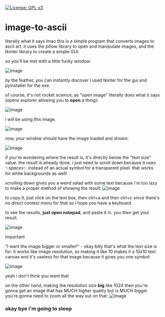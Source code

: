 [![License: GPL v3](https://img.shields.io/badge/License-GPLv3-blue.svg)](https://www.gnu.org/licenses/gpl-3.0)

# image-to-ascii
literally what it says lmao
this is a simple program that converts images to ascii art. it uses the pillow library to open and manipulate images, and the tkinter library to create a simple GUI.

so you'll be met with a little funky window:

![image](https://github.com/itspeasoup/image-to-ascii/assets/107713251/aa7fa106-15a1-4e43-8a83-8ca98f2f964a)

by the feather, you can instantly discover i used tkinter for the gui and pyinstaller for the exe.

of course, it's not rocket science, as
"open image" literally does what it says (opens explorer allowing you to **open** a thing):

![image](https://github.com/itspeasoup/image-to-ascii/assets/107713251/397a8b7c-902a-4926-a2ea-1761b7b7946c)

i will be using this image.

![image](https://github.com/itspeasoup/image-to-ascii/assets/107713251/6a02ada3-7ce6-4d75-a6a7-b67b72732f79)

now, your window should have the image loaded and shown:

![image](https://github.com/itspeasoup/image-to-ascii/assets/107713251/0779f8e9-e72b-4010-a0b0-693b44136b14)

if you're wondering where the result is, it's directly below the "text size" value. the result is already done, i just need to scroll down because it uses ✨*spaces*✨ instead of an actual symbol for a transparent pixel. that works for white backgrounds as well!

scrolling down gives you a weird salad with some text because i'm too lazy to make a proper method of showing the result:
![image](https://github.com/itspeasoup/image-to-ascii/assets/107713251/1a30d1b5-da2c-4efe-b991-d5f54fc2aab8)

to copy it, just click on the text box, then ctrl+a and then ctrl+c since there's no direct context menu for that so i hope you have a keyboard.

to see the results, **just open notepad**, and paste it in. you then get your result.

![image](https://github.com/itspeasoup/image-to-ascii/assets/107713251/4f7d893f-4931-42a5-8336-0c41a24d3150)

> [!IMPORTANT]
> "I want the image bigger or smaller!" - okay billy that's what the text size is for: it works like image resolution, so making it like 10 makes it a 10x10 text canvas and it's useless for that image because it gives you one symbol:
> 
> ![image](https://github.com/itspeasoup/image-to-ascii/assets/107713251/aa56406e-202c-471c-8bba-84dcb130aff3)
>
> yeah i don't think you want that
> 
> on the other hand, making the resolution size **big** like 1024 then you're gonna get an image that has MUCH higher quality but is MUCH bigger you're gonna need to zoom all the way out on that:
> ![image](https://github.com/itspeasoup/image-to-ascii/assets/107713251/8441546e-9a4c-4850-acb2-ca9c6287f0e2)

### okay bye i'm going to sleep